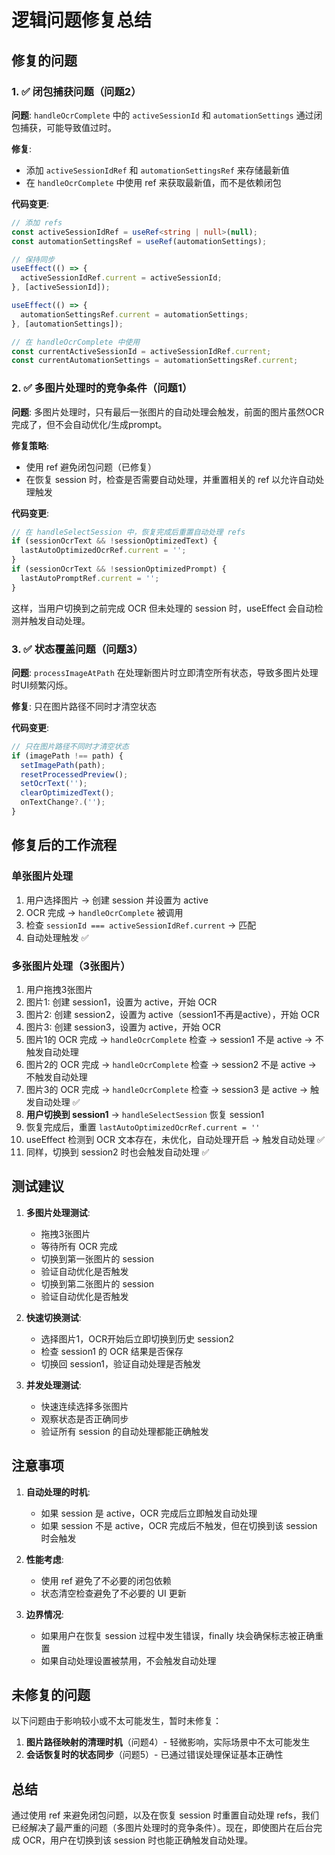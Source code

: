 # 逻辑问题修复总结

## 修复的问题

### 1. ✅ 闭包捕获问题（问题2）
**问题**: `handleOcrComplete` 中的 `activeSessionId` 和 `automationSettings` 通过闭包捕获，可能导致值过时。

**修复**: 
- 添加 `activeSessionIdRef` 和 `automationSettingsRef` 来存储最新值
- 在 `handleOcrComplete` 中使用 ref 来获取最新值，而不是依赖闭包

**代码变更**:
```typescript
// 添加 refs
const activeSessionIdRef = useRef<string | null>(null);
const automationSettingsRef = useRef(automationSettings);

// 保持同步
useEffect(() => {
  activeSessionIdRef.current = activeSessionId;
}, [activeSessionId]);

useEffect(() => {
  automationSettingsRef.current = automationSettings;
}, [automationSettings]);

// 在 handleOcrComplete 中使用
const currentActiveSessionId = activeSessionIdRef.current;
const currentAutomationSettings = automationSettingsRef.current;
```

### 2. ✅ 多图片处理时的竞争条件（问题1）
**问题**: 多图片处理时，只有最后一张图片的自动处理会触发，前面的图片虽然OCR完成了，但不会自动优化/生成prompt。

**修复策略**: 
- 使用 ref 避免闭包问题（已修复）
- 在恢复 session 时，检查是否需要自动处理，并重置相关的 ref 以允许自动处理触发

**代码变更**:
```typescript
// 在 handleSelectSession 中，恢复完成后重置自动处理 refs
if (sessionOcrText && !sessionOptimizedText) {
  lastAutoOptimizedOcrRef.current = '';
}
if (sessionOcrText && !sessionOptimizedPrompt) {
  lastAutoPromptRef.current = '';
}
```

这样，当用户切换到之前完成 OCR 但未处理的 session 时，useEffect 会自动检测并触发自动处理。

### 3. ✅ 状态覆盖问题（问题3）
**问题**: `processImageAtPath` 在处理新图片时立即清空所有状态，导致多图片处理时UI频繁闪烁。

**修复**: 只在图片路径不同时才清空状态

**代码变更**:
```typescript
// 只在图片路径不同时才清空状态
if (imagePath !== path) {
  setImagePath(path);
  resetProcessedPreview();
  setOcrText('');
  clearOptimizedText();
  onTextChange?.('');
}
```

## 修复后的工作流程

### 单张图片处理
1. 用户选择图片 → 创建 session 并设置为 active
2. OCR 完成 → `handleOcrComplete` 被调用
3. 检查 `sessionId === activeSessionIdRef.current` → 匹配
4. 自动处理触发 ✅

### 多张图片处理（3张图片）
1. 用户拖拽3张图片
2. 图片1: 创建 session1，设置为 active，开始 OCR
3. 图片2: 创建 session2，设置为 active（session1不再是active），开始 OCR
4. 图片3: 创建 session3，设置为 active，开始 OCR
5. 图片1的 OCR 完成 → `handleOcrComplete` 检查 → session1 不是 active → 不触发自动处理
6. 图片2的 OCR 完成 → `handleOcrComplete` 检查 → session2 不是 active → 不触发自动处理
7. 图片3的 OCR 完成 → `handleOcrComplete` 检查 → session3 是 active → 触发自动处理 ✅
8. **用户切换到 session1** → `handleSelectSession` 恢复 session1
9. 恢复完成后，重置 `lastAutoOptimizedOcrRef.current = ''`
10. useEffect 检测到 OCR 文本存在，未优化，自动处理开启 → 触发自动处理 ✅
11. 同样，切换到 session2 时也会触发自动处理 ✅

## 测试建议

1. **多图片处理测试**:
   - 拖拽3张图片
   - 等待所有 OCR 完成
   - 切换到第一张图片的 session
   - 验证自动优化是否触发
   - 切换到第二张图片的 session
   - 验证自动优化是否触发

2. **快速切换测试**:
   - 选择图片1，OCR开始后立即切换到历史 session2
   - 检查 session1 的 OCR 结果是否保存
   - 切换回 session1，验证自动处理是否触发

3. **并发处理测试**:
   - 快速连续选择多张图片
   - 观察状态是否正确同步
   - 验证所有 session 的自动处理都能正确触发

## 注意事项

1. **自动处理的时机**: 
   - 如果 session 是 active，OCR 完成后立即触发自动处理
   - 如果 session 不是 active，OCR 完成后不触发，但在切换到该 session 时会触发

2. **性能考虑**:
   - 使用 ref 避免了不必要的闭包依赖
   - 状态清空检查避免了不必要的 UI 更新

3. **边界情况**:
   - 如果用户在恢复 session 过程中发生错误，finally 块会确保标志被正确重置
   - 如果自动处理设置被禁用，不会触发自动处理

## 未修复的问题

以下问题由于影响较小或不太可能发生，暂时未修复：

1. **图片路径映射的清理时机**（问题4）- 轻微影响，实际场景中不太可能发生
2. **会话恢复时的状态同步**（问题5）- 已通过错误处理保证基本正确性

## 总结

通过使用 ref 来避免闭包问题，以及在恢复 session 时重置自动处理 refs，我们已经解决了最严重的问题（多图片处理时的竞争条件）。现在，即使图片在后台完成 OCR，用户在切换到该 session 时也能正确触发自动处理。



